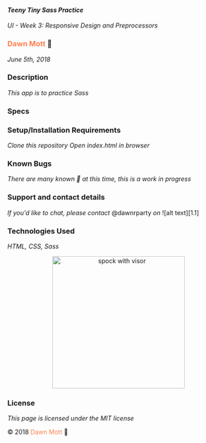 <!-- Twitter icon from https://github.com/carlsednaoui/gitsocial -->
<!-- [1.1]: http://i.imgur.com/tXSoThF.png (twitter icon with padding) -->

#### _Teeny Tiny Sass Practice_
_UI - Week 3: Responsive Design and Preprocessors_

### <span style="color: coral">Dawn Mott</span> :sunrise_over_mountains:
_June 5th, 2018_

### Description
_This app is to practice Sass_

### Specs


### Setup/Installation Requirements
_Clone this repository_
_Open index.html in browser_


### Known Bugs

_There are many known :bug: at this time, this is a work in progress_

### Support and contact details

_If you'd like to chat, please contact_ @dawnrparty _on_ ![alt text][1.1]

### Technologies Used

_HTML, CSS, Sass_

<div style="text-align:center"><img src="https://i.gifer.com/HysY.gif" alt="spock with visor" width="300"></div>

### License

*This page is licensed under the MIT license*

&copy; 2018 <span style="color: coral">Dawn Mott</span> :sunrise_over_mountains:
